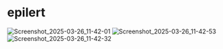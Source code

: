 # epilert
 ![Screenshot_2025-03-26_11-42-01](https://github.com/user-attachments/assets/e868bf2e-fc3b-4794-8187-de07dae595b3)
 ![Screenshot_2025-03-26_11-42-53](https://github.com/user-attachments/assets/16845e30-5b0f-4c4e-8a93-8792d2048dec)
![Screenshot_2025-03-26_11-42-32](https://github.com/user-attachments/assets/2452fd8a-c9e7-4922-8265-1e53d8dc074c)
